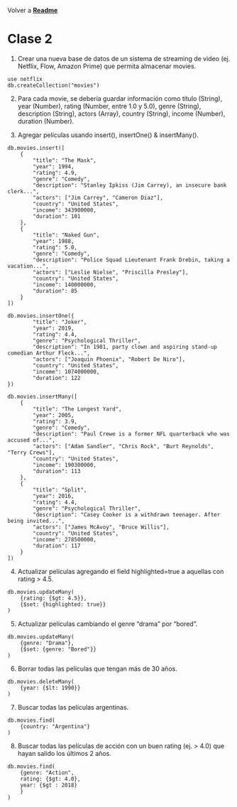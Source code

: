 Volver a **[Readme](https://github.com/NicoLaino/MongoDBSeminario/blob/main/readme.md)**

# Clase 2

1. Crear una nueva base de datos de un sistema de streaming de video (ej. Netflix, Flow, Amazon Prime) que permita almacenar movies.

```
use netflix
db.createCollection("movies")
```

2. Para cada movie, se debería guardar información como título (String), year (Number), rating (Number, entre 1.0 y 5.0), genre (String), description (String), actors (Array<String>), country (String), income (Number), duration (Number).

3. Agregar películas usando insert(), insertOne() & insertMany().

```
db.movies.insert([
    {
        "title": "The Mask",
        "year": 1994,
        "rating": 4.9,
        "genre": "Comedy",
        "description": "Stanley Ipkiss (Jim Carrey), an insecure bank clerk...",
        "actors": ["Jim Carrey", "Cameron Diaz"],
        "country": "United States", 
        "income": 343900000,
        "duration": 101
    },
    {
        "title": "Naked Gun",
        "year": 1988,
        "rating": 5.0,
        "genre": "Comedy",
        "description": "Police Squad Lieutenant Frank Drebin, taking a vacation...",
        "actors": ["Leslie Nielse", "Priscilla Presley"],
        "country": "United States", 
        "income": 140000000,
        "duration": 85
    }
])

db.movies.insertOne({
        "title": "Joker",
        "year": 2019,
        "rating": 4.4,
        "genre": "Psychological Thriller",
        "description": "In 1981, party clown and aspiring stand-up comedian Arthur Fleck...",
        "actors": ["Joaquin Phoenix", "Robert De Niro"],
        "country": "United States", 
        "income": 1074000000,
        "duration": 122
})

db.movies.insertMany([
    {
        "title": "The Longest Yard",
        "year": 2005,
        "rating": 3.9,
        "genre": "Comedy",
        "description": "Paul Crewe is a former NFL quarterback who was accused of...",
        "actors": ["Adam Sandler", "Chris Rock", "Burt Reynolds", "Terry Crews"],
        "country": "United States", 
        "income": 190300000,
        "duration": 113
    },
    {
        "title": "Split",
        "year": 2016,
        "rating": 4.4,
        "genre": "Psychological Thriller",
        "description": "Casey Cooker is a withdrawn teenager. After being invited...",
        "actors": ["James McAvoy", "Bruce Willis"],
        "country": "United States", 
        "income": 278500000,
        "duration": 117
    }
])
```

4. Actualizar películas agregando el field highlighted=true a aquellas con rating > 4.5.

```
db.movies.updateMany(
    {rating: {$gt: 4.5}},
    {$set: {highlighted: true}}
)
```

5. 	Actualizar películas cambiando el genre “drama” por “bored”.

```
db.movies.updateMany(
    {genre: "Drama"},
    {$set: {genre: "Bored"}}
)
```

6. 	Borrar todas las películas que tengan más de 30 años.

```
db.movies.deleteMany(
    {year: {$lt: 1990}}
)
```

7. 	Buscar todas las películas argentinas.

```
db.movies.find(
    {country: "Argentina"}
)
```

8.	Buscar todas las películas de acción con un buen rating (ej. > 4.0) que hayan salido los últimos 2 años.

```
db.movies.find(
    {genre: "Action", 
    rating: {$gt: 4.0}, 
    year: {$gt : 2018}
    }
)
```